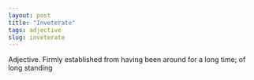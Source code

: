 ```yaml
---
layout: post
title: "Inveterate"
tags: adjective
slug: inveterate
---
```

Adjective. Firmly established from having been around for a long time; of long standing
